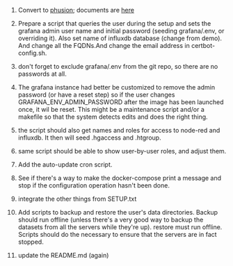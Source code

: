 1. Convert to [phusion](https://github.com/phusion/baseimage-docker); documents are [here](http://phusion.github.io/baseimage-docker/)

2. Prepare a script that queries the user during the setup and sets the grafana admin user name and initial password (seeding grafana/.env, or overriding it). Also set name of influxdb database (change from demo).  And change all the FQDNs.And change the email address in certbot-config.sh.

3. don't forget to exclude grafana/.env from the git repo, so there are no passwords at all.

4. The grafana instance had better be customized to remove the admin password (or have a reset step) so if the user changes GRAFANA\_ENV\_ADMIN\_PASSWORD after the image has been launched once, it wil be reset. This might be a maintenance script and/or a makefile so that the system detects edits and does the right thing.

4. the script should also get names and roles for access to node-red and influxdb. It then will seed .hgaccess and .htgroup.

5. same script should be able to show user-by-user roles, and adjust them.

6. Add the auto-update cron script.

7. See if there's a way to make the docker-compose print a message and stop if the configuration operation hasn't been done.

8. integrate the other things from SETUP.txt

9. Add scripts to backup and restore the user's data directories. Backup should run offline (unless there's a very good way to backup the datasets from all the servers while they're up). restore must run offline. Scripts should do the necessary to ensure that the servers are in fact stopped.

10. update the README.md (again)

